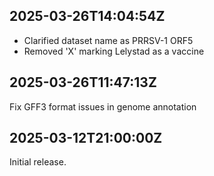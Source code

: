 ## 2025-03-26T14:04:54Z

 - Clarified dataset name as PRRSV-1 ORF5
 - Removed 'X' marking Lelystad as a vaccine


## 2025-03-26T11:47:13Z

Fix GFF3 format issues in genome annotation


## 2025-03-12T21:00:00Z

Initial release.
